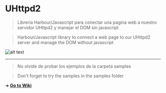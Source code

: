 UHttpd2
=======

>Libreria Harbour/Javascript para conectar una pagina web a nuestro servidor UHttpd2 y manejar el DOM sin javascript

>Harbour/Javascript library to connect a web page to our UHttpd2 server and manage the DOM without javascript


![alt text](https://i.postimg.cc/4NWB6QNR/concept.gif)

---------

>No olvide de probar los ejemplos de la carpeta samples

>Don't forget to try the samples in the samples folder


➜ [**Go to Wiki**](https://github.com/carles9000/uhttpd2/wiki)
